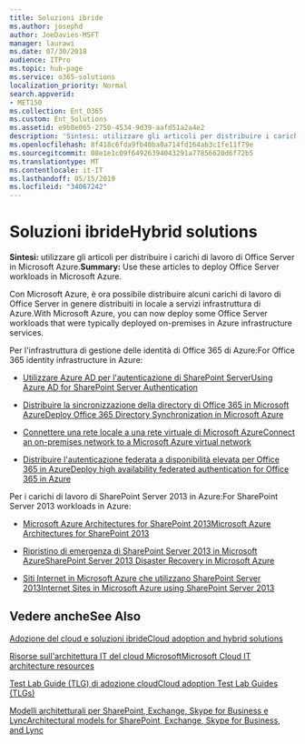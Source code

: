 ```yaml
---
title: Soluzioni ibride
ms.author: josephd
author: JoeDavies-MSFT
manager: laurawi
ms.date: 07/30/2018
audience: ITPro
ms.topic: hub-page
ms.service: o365-solutions
localization_priority: Normal
search.appverid:
- MET150
ms.collection: Ent_O365
ms.custom: Ent_Solutions
ms.assetid: e9b8e065-2750-4534-9d39-aafd51a2a4e2
description: 'Sintesi: utilizzare gli articoli per distribuire i carichi di lavoro di Office Server in Microsoft Azure.'
ms.openlocfilehash: 8f418c6fda9fb40ba0a714fd164ab3c1fe11f79e
ms.sourcegitcommit: 08e1e1c09f64926394043291a77856620d6f72b5
ms.translationtype: MT
ms.contentlocale: it-IT
ms.lasthandoff: 05/15/2019
ms.locfileid: "34067242"
---
```

# <a name="hybrid-solutions"></a><span data-ttu-id="94eec-103">Soluzioni ibride</span><span class="sxs-lookup"><span data-stu-id="94eec-103">Hybrid solutions</span></span>

 <span data-ttu-id="94eec-104">**Sintesi:** utilizzare gli articoli per distribuire i carichi di lavoro di Office Server in Microsoft Azure.</span><span class="sxs-lookup"><span data-stu-id="94eec-104">**Summary:** Use these articles to deploy Office Server workloads in Microsoft Azure.</span></span>
  
<span data-ttu-id="94eec-105">Con Microsoft Azure, è ora possibile distribuire alcuni carichi di lavoro di Office Server in genere distribuiti in locale a servizi infrastruttura di Azure.</span><span class="sxs-lookup"><span data-stu-id="94eec-105">With Microsoft Azure, you can now deploy some Office Server workloads that were typically deployed on-premises in Azure infrastructure services.</span></span>
  
<span data-ttu-id="94eec-106">Per l'infrastruttura di gestione delle identità di Office 365 di Azure:</span><span class="sxs-lookup"><span data-stu-id="94eec-106">For Office 365 identity infrastructure in Azure:</span></span>

- [<span data-ttu-id="94eec-107">Utilizzare Azure AD per l'autenticazione di SharePoint Server</span><span class="sxs-lookup"><span data-stu-id="94eec-107">Using Azure AD for SharePoint Server Authentication</span></span>](using-azure-ad-for-sharepoint-server-authentication.md)

- [<span data-ttu-id="94eec-108">Distribuire la sincronizzazione della directory di Office 365 in Microsoft Azure</span><span class="sxs-lookup"><span data-stu-id="94eec-108">Deploy Office 365 Directory Synchronization in Microsoft Azure</span></span>](deploy-office-365-directory-synchronization-dirsync-in-microsoft-azure.md)
  
- [<span data-ttu-id="94eec-109">Connettere una rete locale a una rete virtuale di Microsoft Azure</span><span class="sxs-lookup"><span data-stu-id="94eec-109">Connect an on-premises network to a Microsoft Azure virtual network</span></span>](connect-an-on-premises-network-to-a-microsoft-azure-virtual-network.md)
    
- [<span data-ttu-id="94eec-110">Distribuire l'autenticazione federata a disponibilità elevata per Office 365 in Azure</span><span class="sxs-lookup"><span data-stu-id="94eec-110">Deploy high availability federated authentication for Office 365 in Azure</span></span>](deploy-high-availability-federated-authentication-for-office-365-in-azure.md)
    
<span data-ttu-id="94eec-111">Per i carichi di lavoro di SharePoint Server 2013 in Azure:</span><span class="sxs-lookup"><span data-stu-id="94eec-111">For SharePoint Server 2013 workloads in Azure:</span></span>
  
- [<span data-ttu-id="94eec-112">Microsoft Azure Architectures for SharePoint 2013</span><span class="sxs-lookup"><span data-stu-id="94eec-112">Microsoft Azure Architectures for SharePoint 2013</span></span>](microsoft-azure-architectures-for-sharepoint-2013.md)
    
- [<span data-ttu-id="94eec-113">Ripristino di emergenza di SharePoint Server 2013 in Microsoft Azure</span><span class="sxs-lookup"><span data-stu-id="94eec-113">SharePoint Server 2013 Disaster Recovery in Microsoft Azure</span></span>](sharepoint-server-2013-disaster-recovery-in-microsoft-azure.md)
    
- [<span data-ttu-id="94eec-114">Siti Internet in Microsoft Azure che utilizzano SharePoint Server 2013</span><span class="sxs-lookup"><span data-stu-id="94eec-114">Internet Sites in Microsoft Azure using SharePoint Server 2013</span></span>](internet-sites-in-microsoft-azure-using-sharepoint-server-2013.md)
  
  
## <a name="see-also"></a><span data-ttu-id="94eec-115">Vedere anche</span><span class="sxs-lookup"><span data-stu-id="94eec-115">See Also</span></span>

[<span data-ttu-id="94eec-116">Adozione del cloud e soluzioni ibride</span><span class="sxs-lookup"><span data-stu-id="94eec-116">Cloud adoption and hybrid solutions</span></span>](cloud-adoption-and-hybrid-solutions.md)
  
[<span data-ttu-id="94eec-117">Risorse sull'architettura IT del cloud Microsoft</span><span class="sxs-lookup"><span data-stu-id="94eec-117">Microsoft Cloud IT architecture resources</span></span>](microsoft-cloud-it-architecture-resources.md)
  
[<span data-ttu-id="94eec-118">Test Lab Guide (TLG) di adozione cloud</span><span class="sxs-lookup"><span data-stu-id="94eec-118">Cloud adoption Test Lab Guides (TLGs)</span></span>](cloud-adoption-test-lab-guides-tlgs.md)
  
[<span data-ttu-id="94eec-119">Modelli architetturali per SharePoint, Exchange, Skype for Business e Lync</span><span class="sxs-lookup"><span data-stu-id="94eec-119">Architectural models for SharePoint, Exchange, Skype for Business, and Lync</span></span>](architectural-models-for-sharepoint-exchange-skype-for-business-and-lync.md)


